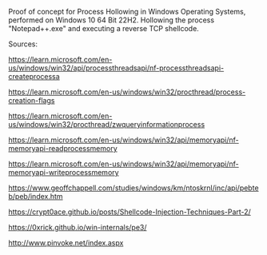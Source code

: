 Proof of concept for Process Hollowing in Windows Operating Systems, performed on Windows 10 64 Bit 22H2. Hollowing the process "Notepad++.exe" and executing a reverse TCP shellcode.

Sources:

https://learn.microsoft.com/en-us/windows/win32/api/processthreadsapi/nf-processthreadsapi-createprocessa

https://learn.microsoft.com/en-us/windows/win32/procthread/process-creation-flags

https://learn.microsoft.com/en-us/windows/win32/procthread/zwqueryinformationprocess

https://learn.microsoft.com/en-us/windows/win32/api/memoryapi/nf-memoryapi-readprocessmemory

https://learn.microsoft.com/en-us/windows/win32/api/memoryapi/nf-memoryapi-writeprocessmemory

https://www.geoffchappell.com/studies/windows/km/ntoskrnl/inc/api/pebteb/peb/index.htm

https://crypt0ace.github.io/posts/Shellcode-Injection-Techniques-Part-2/

https://0xrick.github.io/win-internals/pe3/

http://www.pinvoke.net/index.aspx
